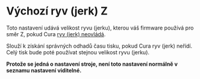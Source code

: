 Výchozí ryv (jerk) Z
====
Toto nastavení udává velikost ryvu (jerku), kterou váš firmware používá pro směr Z, pokud Cura [ryv (jerk) neovládá](../speed/jerk_enabled.md).

Slouží k získání správných odhadů času tisku, pokud Cura ryv (jerk) neřídí. Celý tisk bude poté používat stejnou velikost ryvu (jerku).

**Protože se jedná o nastavení stroje, není toto nastavení normálně v seznamu nastavení viditelné.**